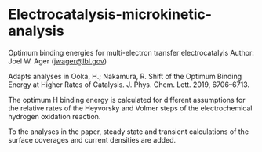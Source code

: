 # Electrocatalysis-microkinetic-analysis

Optimum binding energies for multi-electron transfer electrocatalyis
Author: Joel W. Ager (jwager@lbl.gov)  

Adapts analyses in
    Ooka, H.; Nakamura, R. Shift of the Optimum Binding Energy at Higher Rates of Catalysis. J. Phys. Chem. Lett. 2019, 6706–6713.

The optimum H binding energy is calculated for different assumptions for the relative rates of the Heyvorsky and Volmer steps of the electrochemical hydrogen oxidation reaction. 

To the analyses in the paper, steady state and transient calculations of the surface coverages and current densities are added. 
    

